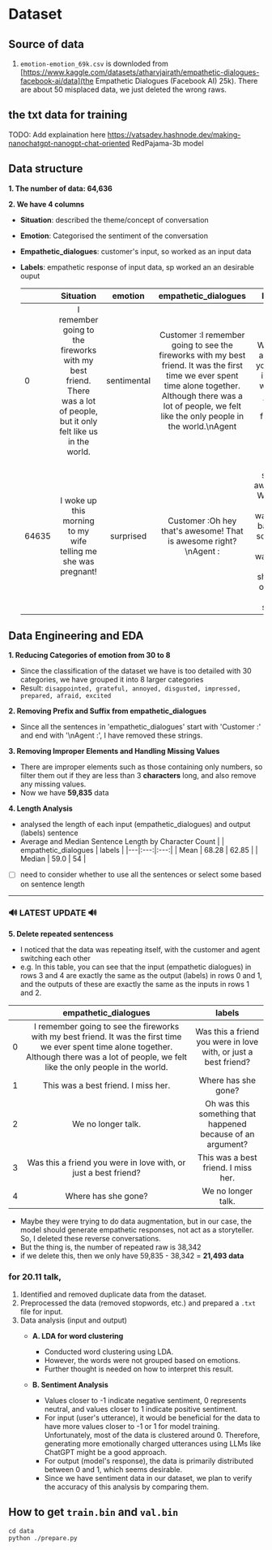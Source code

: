 # Dataset


## Source of data
1. `emotion-emotion_69k.csv` is downloded from [https://www.kaggle.com/datasets/atharvjairath/empathetic-dialogues-facebook-ai/data](the Empathetic Dialogues (Facebook AI) 25k). There are about 50 misplaced data, we just deleted the wrong raws.

## the txt data for training
TODO: Add explaination here
https://vatsadev.hashnode.dev/making-nanochatgpt-nanogpt-chat-oriented
RedPajama-3b model

## Data structure
**1. The number of data: 64,636**

**2. We have 4 columns**
   + **Situation**: described the theme/concept of conversation
   + **Emotion**: Categorised the sentiment of the conversation
   + **Empathetic_dialogues**: customer's input, so worked as an input data
   + **Labels**: empathetic response of input data, sp worked an an desirable ouput

        |  | Situation | emotion | empathetic_dialogues | labels |
        |---|:---:|:---:|:---:|:---:|
        | 0 | I remember going to the fireworks with my best friend. There was a lot of people, but it only felt like us in the world. | sentimental | Customer :I remember going to see the fireworks with my best friend. It was the first time we ever spent time alone together. Although there was a lot of people, we felt like the only people in the world.\nAgent  | Was this a friend you were in love with, or just a best friend? |
        | 64635 | I woke up this morning to my wife telling me she was pregnant! | surprised | Customer :Oh hey that's awesome! That is awesome right?\nAgent : | It is soooo awesome. We have been wanting a baby for so long. I can't wait, but I was shocked out of a dead sleep! |

## Data Engineering and EDA
**1. Reducing Categories of emotion from 30 to 8**
   + Since the classification of the dataset we have is too detailed with 30 categories, we have grouped it into 8 larger categories
   + Result: ```disappointed, grateful, annoyed, disgusted, impressed, prepared, afraid, excited```
  
**2. Removing Prefix and Suffix from empathetic_dialogues**
   + Since all the sentences in 'empathetic_dialogues' start with 'Customer :' and end with '\nAgent :', I have removed these strings.
  
**3. Removing Improper Elements and Handling Missing Values**
   + There are improper elements such as those containing only numbers, so filter them out if they are less than 3 **characters** long, and also remove any missing values.
   + Now we have **59,835** data
  
**4. Length Analysis**
   + analysed the length of each input (empathetic_dialogues) and output (labels) sentence
   + Average and Median Sentence Length by Character Count
        |  | empathetic_dialogues | labels |
        |---|:---:|:---:|
        | Mean | 68.28 | 62.85 |
        | Median | 59.0 | 54 |
  - [ ] need to consider whether to use all the sentences or select some based on sentence length
_____

### 🔊 LATEST UPDATE 🔊
**5. Delete repeated sentencess**
   + I noticed that the data was repeating itself, with the customer and agent switching each other
   + e.g. In this table, you can see that the input (empathetic dialogues) in rows 3 and 4 are exactly the same as the output (labels) in rows 0 and 1, and the outputs of these are exactly the same as the inputs in rows 1 and 2.
  
|  | **empathetic_dialogues** | **labels** |
|---|:---:|:---:|
| 0 | I remember going to see the fireworks with my best friend. It was the first time we ever spent time alone together. Although there was a lot of people, we felt like the only people in the world. | Was this a friend you were in love with, or just a best friend? |
| 1 | This was a best friend. I miss her.| Where has she gone? |
| 2 | We no longer talk. | Oh was this something that happened because of an argument? |
| 3 | Was this a friend you were in love with, or just a best friend? | This was a best friend. I miss her. |
| 4 | Where has she gone? | We no longer talk. |

   + Maybe they were trying to do data augmentation, but in our case, the model should generate empathetic responses, not act as a storyteller. So, I deleted these reverse conversations. 
   + But the thing is, the number of repeated raw is 38,342
   + if we delete this, then we only have 59,835 - 38,342 = **21,493 data**

### for 20.11 talk,
1. Identified and removed duplicate data from the dataset.
2. Preprocessed the data (removed stopwords, etc.) and prepared a `.txt` file for input.
3. Data analysis (input and output)
   - **A. LDA for word clustering**  
     - Conducted word clustering using LDA.  
     - However, the words were not grouped based on emotions.  
     - Further thought is needed on how to interpret this result.

   - **B. Sentiment Analysis**  
     - Values closer to -1 indicate negative sentiment, 0 represents neutral, and values closer to 1 indicate positive sentiment.  
     - For input (user's utterance), it would be beneficial for the data to have more values closer to -1 or 1 for model training. Unfortunately, most of the data is clustered around 0. Therefore, generating more emotionally charged utterances using LLMs like ChatGPT might be a good approach.  
     - For output (model's response), the data is primarily distributed between 0 and 1, which seems desirable.  
     - Since we have sentiment data in our dataset, we plan to verify the accuracy of this analysis by comparing them.

## How to get  `train.bin` and `val.bin`
```
cd data
python ./prepare.py
```